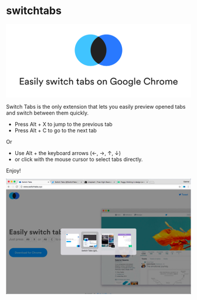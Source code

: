 # switchtabs

![Screenshot](https://github.com/Gabszanto/switchtabs/blob/master/marquee@2x.png?raw=true)

Switch Tabs is the only extension that lets you easily preview opened tabs and switch between them quickly. 

- Press Alt + X to jump to the previous tab
- Press Alt + C to go to the next tab

Or 

- Use Alt + the keyboard arrows (←, →, ↑, ↓)
- or click with the mouse cursor to select tabs directly.

Enjoy!

![Screenshot](https://github.com/Gabszanto/switchtabs/blob/master/screenshot-1.png?raw=true)
